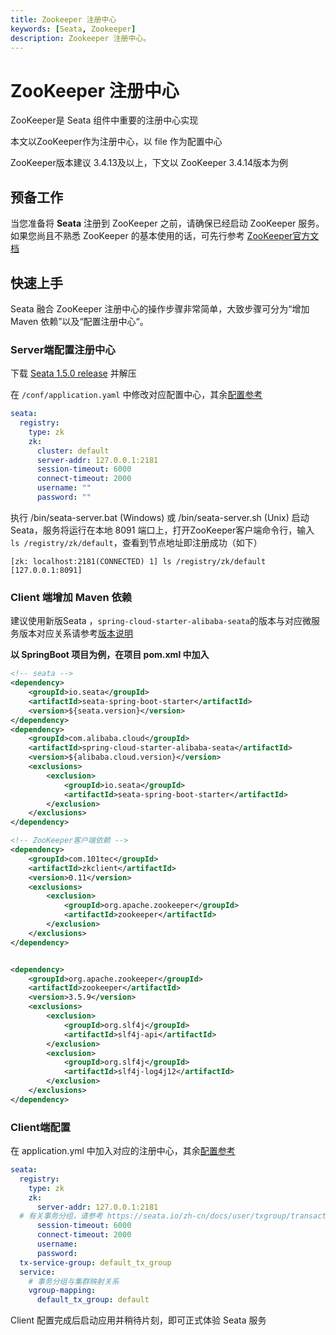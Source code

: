 ```yaml
---
title: Zookeeper 注册中心
keywords: [Seata, Zookeeper]
description: Zookeeper 注册中心。
---
```


# ZooKeeper 注册中心

ZooKeeper是 Seata 组件中重要的注册中心实现

本文以ZooKeeper作为注册中心，以 file 作为配置中心

ZooKeeper版本建议 3.4.13及以上，下文以 ZooKeeper 3.4.14版本为例

## 预备工作

当您准备将 **Seata** 注册到 ZooKeeper 之前，请确保已经启动 ZooKeeper 服务。如果您尚且不熟悉 ZooKeeper 的基本使用的话，可先行参考 [ZooKeeper官方文档](https://zookeeper.apache.org/doc/r3.4.14/index.html)



## 快速上手

Seata 融合 ZooKeeper 注册中心的操作步骤非常简单，大致步骤可分为“增加 Maven 依赖”以及“配置注册中心“。



### Server端配置注册中心

下载 [Seata 1.5.0 release](https://github.com/seata/seata/releases/tag/v1.5.0) 并解压

在 `/conf/application.yaml` 中修改对应配置中心，其余[配置参考](https://github.com/seata/seata/blob/develop/server/src/main/resources/application.example.yml)

```yaml
seata:
  registry:
    type: zk
    zk:
      cluster: default
      server-addr: 127.0.0.1:2181
      session-timeout: 6000
      connect-timeout: 2000
      username: ""
      password: ""
```

执行 /bin/seata-server.bat (Windows) 或 /bin/seata-server.sh (Unix) 启动 Seata，服务将运行在本地 8091 端口上，打开ZooKeeper客户端命令行，输入` ls /registry/zk/default`，查看到节点地址即注册成功（如下）

```text
[zk: localhost:2181(CONNECTED) 1] ls /registry/zk/default
[127.0.0.1:8091]
```





### Client 端增加 Maven 依赖



建议使用新版Seata ，`spring-cloud-starter-alibaba-seata`的版本与对应微服务版本对应关系请参考[版本说明](https://github.com/alibaba/spring-cloud-alibaba/wiki/版本说明)

**以 SpringBoot 项目为例，在项目 pom.xml 中加入**

```xml
<!-- seata -->
<dependency>
    <groupId>io.seata</groupId>
    <artifactId>seata-spring-boot-starter</artifactId>
    <version>${seata.version}</version>
</dependency>
<dependency>
    <groupId>com.alibaba.cloud</groupId>
    <artifactId>spring-cloud-starter-alibaba-seata</artifactId>
    <version>${alibaba.cloud.version}</version>
    <exclusions>
        <exclusion>
            <groupId>io.seata</groupId>
            <artifactId>seata-spring-boot-starter</artifactId>
        </exclusion>
    </exclusions>
</dependency>

<!-- ZooKeeper客户端依赖 -->
<dependency>
    <groupId>com.101tec</groupId>
    <artifactId>zkclient</artifactId>
    <version>0.11</version>
    <exclusions>
        <exclusion>
            <groupId>org.apache.zookeeper</groupId>
            <artifactId>zookeeper</artifactId>
        </exclusion>
    </exclusions>
</dependency>


<dependency>
    <groupId>org.apache.zookeeper</groupId>
    <artifactId>zookeeper</artifactId>
    <version>3.5.9</version>
    <exclusions>
        <exclusion>
            <groupId>org.slf4j</groupId>
            <artifactId>slf4j-api</artifactId>
        </exclusion>
        <exclusion>
            <groupId>org.slf4j</groupId>
            <artifactId>slf4j-log4j12</artifactId>
        </exclusion>
    </exclusions>
</dependency>

```

### Client端配置

在 application.yml 中加入对应的注册中心，其余[配置参考](https://github.com/seata/seata/blob/develop/script/client/spring/application.yml)

```yaml
seata:
  registry:
    type: zk
    zk:
      server-addr: 127.0.0.1:2181
  # 有关事务分组，请参考 https://seata.io/zh-cn/docs/user/txgroup/transaction-group
      session-timeout: 6000
      connect-timeout: 2000
      username:
      password:
  tx-service-group: default_tx_group
  service:
    # 事务分组与集群映射关系
    vgroup-mapping:
      default_tx_group: default
```

Client 配置完成后启动应用并稍待片刻，即可正式体验 Seata 服务





